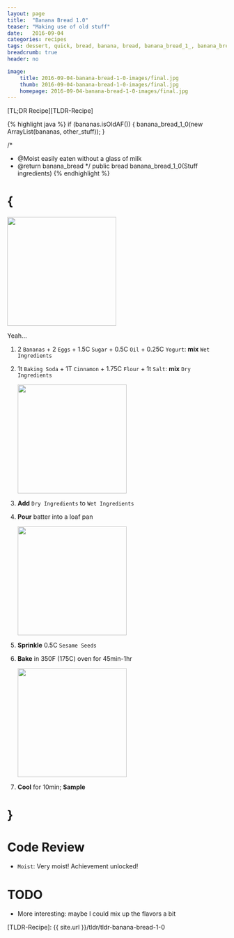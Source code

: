 ```yaml
---
layout: page
title:  "Banana Bread 1.0"
teaser: "Making use of old stuff"
date:   2016-09-04
categories: recipes
tags: dessert, quick, bread, banana, bread, banana_bread_1_, banana_bread_1_0, success
breadcrumb: true
header: no

image:
    title: 2016-09-04-banana-bread-1-0-images/final.jpg
    thumb: 2016-09-04-banana-bread-1-0-images/final.jpg
    homepage: 2016-09-04-banana-bread-1-0-images/final.jpg
---
```


[TL;DR Recipe][TLDR-Recipe]

{% highlight java %}
if (bananas.isOldAF()) {
    banana_bread_1_0(new ArrayList(bananas, other_stuff));
}

/*
* @Moist easily eaten without a glass of milk
* @return banana_bread
*/
public bread banana_bread_1_0(Stuff ingredients) 
{% endhighlight %} 

{
===
<img src="{{ site.urlimg }}2016-09-04-banana-bread-1-0-images/2-banana.jpg" width="250"> 

Yeah... 

1. 2 `Bananas` + 2 `Eggs` + 1.5C `Sugar` + 0.5C `Oil` + 0.25C `Yogurt`: **mix** `Wet Ingredients`
2. 1t `Baking Soda` + 1T `Cinnamon` + 1.75C `Flour` + 1t `Salt`: **mix** `Dry Ingredients`

    <img src="{{ site.urlimg }}2016-09-04-banana-bread-1-0-images/3-mixed.jpg" width="250">

3. **Add** `Dry Ingredients` to `Wet Ingredients`
4. **Pour** batter into a loaf pan

    <img src="{{ site.urlimg }}2016-09-04-banana-bread-1-0-images/5-sesame.jpg" width="250">

5. **Sprinkle** 0.5C `Sesame Seeds`
6. **Bake** in 350F (175C) oven for 45min-1hr

    <img src="{{ site.urlimg }}2016-09-04-banana-bread-1-0-images/final.jpg" width="250">

7. **Cool** for 10min; **Sample**

}
===

Code Review
===
* `Moist`: Very moist!  Achievement unlocked!


TODO
===
* More interesting: maybe I could mix up the flavors a bit

[TLDR-Recipe]: {{ site.url }}/tldr/tldr-banana-bread-1-0
